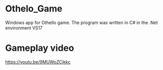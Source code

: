 # Othelo_Game
Windows app for Othello game. The program was written in C# in the .Net environment VS17

# Gameplay video

https://youtu.be/9MUWoZCjkkc
